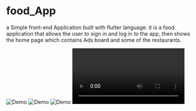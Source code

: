 # food_App
a Simple front-end Application built with flutter language. it is a food application that allows the user to sign in and log in to the app, then shows the home page which contains Ads board and some of the restaurants.  
 
 ![Demo](https://user-images.githubusercontent.com/86669586/128901037-d0e9341e-47f0-4183-8a8a-7647ed6701e0.png)
 ![Demo](https://user-images.githubusercontent.com/86669586/128901286-3e52efbc-05d9-415e-85fa-11c4e4f62458.png)
 ![Demo](https://user-images.githubusercontent.com/86669586/128901320-a68c67cc-2223-45b4-9d85-a49d3ccfd98f.png)
  ![Demo](https://user-images.githubusercontent.com/86669586/128901427-6831a531-2657-4c07-8f2a-876e49f4ffb8.mp4)

 
